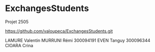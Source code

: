 # ExchangesStudents
Projet 2505

https://github.com/valoupeca/ExchangesStudents.git


LAMURE Valentin
MURRUNI Rémi  300094191
EVEN Tanguy  300096344
CIOARA Crina

